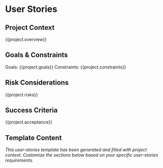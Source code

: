 # User Stories

## Project Context
{{project.overview}}

## Goals & Constraints
Goals: {{project.goals}}
Constraints: {{project.constraints}}

## Risk Considerations
{{project.risks}}

## Success Criteria
{{project.acceptance}}

## Template Content
*This user-stories template has been generated and filled with project context. Customize the sections below based on your specific user-stories requirements.*
